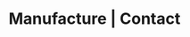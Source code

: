 ---
title: "Manufacture | Contact"
description: "Whether you have a precise request, or you are curious, we are always happy to answer you."
image: "images/contact.png"
draft: false

############################# Form ############################
form:
  enable: true
  image: "images/contact.png"

  label: "_Let's talk about technical coaching!"
  content: "Whether you have a precise request, or you are curious, we are always happy to answer you."
  reason: "Reason for contacting us"
  source: "How did you find out about us?"
  redirect_to: "contact"
  
  sent_messages:
    - item: "Thank you for your message!"
    - item: "We will get back to you within 48 hours to discuss your needs."


############################# office ############################
office:
  enable: true

  mobile: "+33 6 74 90 44 17"
  email: "contact@manufacture.dev"
  location: "59 Boulevard Exelmans, 75016 Paris"
---